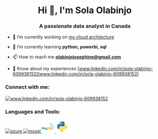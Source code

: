 <h1 align="center">Hi 👋, I'm Sola Olabinjo</h1>
<h3 align="center">A passionate data analyst in Canada</h3>

- 🔭 I’m currently working on [my cloud architecture](https://github.com/SolaOlabinjo/MY-CLOUD-ARCHITECTURE-PROJECT/tree/main)

- 🌱 I’m currently learning **python, powerbi, sql**

- 📫 How to reach me **olabinjojosephine@gmail.com**

- 📄 Know about my experiences [www.linkedin.com/in/sola-olabinjo-609938152](www.linkedin.com/in/sola-olabinjo-609938152)

<h3 align="left">Connect with me:</h3>
<p align="left">
<a href="https://linkedin.com/in/www.linkedin.com/in/sola-olabinjo-609938152" target="blank"><img align="center" src="https://raw.githubusercontent.com/rahuldkjain/github-profile-readme-generator/master/src/images/icons/Social/linked-in-alt.svg" alt="www.linkedin.com/in/sola-olabinjo-609938152" height="30" width="40" /></a>
</p>

<h3 align="left">Languages and Tools:</h3>
<p align="left"> <a href="https://azure.microsoft.com/en-in/" target="_blank" rel="noreferrer"> <img src="https://www.vectorlogo.zone/logos/microsoft_azure/microsoft_azure-icon.svg" alt="azure" width="40" height="40"/> </a> <a href="https://www.microsoft.com/en-us/sql-server" target="_blank" rel="noreferrer"> <img src="https://www.svgrepo.com/show/303229/microsoft-sql-server-logo.svg" alt="mssql" width="40" height="40"/> </a> <a href="https://www.mysql.com/" target="_blank" rel="noreferrer"> <img src="https://raw.githubusercontent.com/devicons/devicon/master/icons/mysql/mysql-original-wordmark.svg" alt="mysql" width="40" height="40"/> </a> <a href="https://www.python.org" target="_blank" rel="noreferrer"> <img src="https://raw.githubusercontent.com/devicons/devicon/master/icons/python/python-original.svg" alt="python" width="40" height="40"/> </a> </p>
